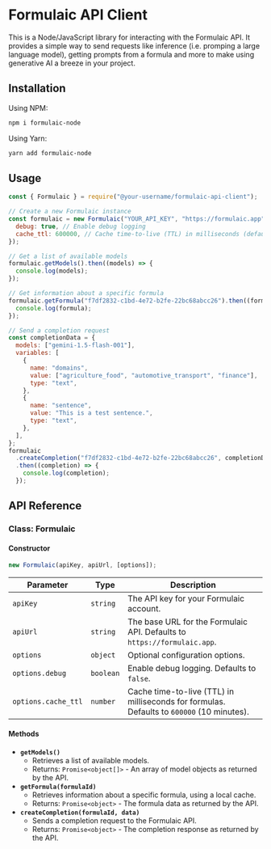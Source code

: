 # Formulaic API Client

This is a Node/JavaScript library for interacting with the Formulaic API. It provides a simple way to send requests like inference (i.e. promping a large language model), getting prompts from a formula and more to make using generative AI a breeze in your project.

## Installation

Using NPM:

```bash
npm i formulaic-node
```

Using Yarn:

```bash
yarn add formulaic-node
```

## Usage

```javascript
const { Formulaic } = require("@your-username/formulaic-api-client");

// Create a new Formulaic instance
const formulaic = new Formulaic("YOUR_API_KEY", "https://formulaic.app", {
  debug: true, // Enable debug logging
  cache_ttl: 600000, // Cache time-to-live (TTL) in milliseconds (default: 10 minutes)
});

// Get a list of available models
formulaic.getModels().then((models) => {
  console.log(models);
});

// Get information about a specific formula
formulaic.getFormula("f7df2832-c1bd-4e72-b2fe-22bc68abcc26").then((formula) => {
  console.log(formula);
});

// Send a completion request
const completionData = {
  models: ["gemini-1.5-flash-001"],
  variables: [
    {
      name: "domains",
      value: ["agriculture_food", "automotive_transport", "finance"],
      type: "text",
    },
    {
      name: "sentence",
      value: "This is a test sentence.",
      type: "text",
    },
  ],
};
formulaic
  .createCompletion("f7df2832-c1bd-4e72-b2fe-22bc68abcc26", completionData)
  .then((completion) => {
    console.log(completion);
  });
```

## API Reference

### Class: Formulaic

#### Constructor

```javascript
new Formulaic(apiKey, apiUrl, [options]);
```

| Parameter           | Type      | Description                                                                               |
| ------------------- | --------- | ----------------------------------------------------------------------------------------- |
| `apiKey`            | `string`  | The API key for your Formulaic account.                                                   |
| `apiUrl`            | `string`  | The base URL for the Formulaic API. Defaults to `https://formulaic.app`.                  |
| `options`           | `object`  | Optional configuration options.                                                           |
| `options.debug`     | `boolean` | Enable debug logging. Defaults to `false`.                                                |
| `options.cache_ttl` | `number`  | Cache time-to-live (TTL) in milliseconds for formulas. Defaults to `600000` (10 minutes). |

#### Methods

- **`getModels()`**
  - Retrieves a list of available models.
  - Returns: `Promise<object[]>` - An array of model objects as returned by the API.
- **`getFormula(formulaId)`**
  - Retrieves information about a specific formula, using a local cache.
  - Returns: `Promise<object>` - The formula data as returned by the API.
- **`createCompletion(formulaId, data)`**
  - Sends a completion request to the Formulaic API.
  - Returns: `Promise<object>` - The completion response as returned by the API.
